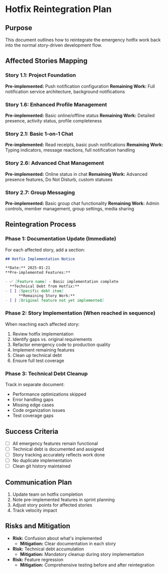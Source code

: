 # Hotfix Reintegration Plan

## Purpose

This document outlines how to reintegrate the emergency hotfix work back into the normal story-driven development flow.

## Affected Stories Mapping

### Story 1.1: Project Foundation

**Pre-implemented:** Push notification configuration
**Remaining Work:** Full notification service architecture, background notifications

### Story 1.6: Enhanced Profile Management

**Pre-implemented:** Basic online/offline status
**Remaining Work:** Detailed presence, activity status, profile completeness

### Story 2.1: Basic 1-on-1 Chat

**Pre-implemented:** Read receipts, basic push notifications
**Remaining Work:** Typing indicators, message reactions, full notification handling

### Story 2.6: Advanced Chat Management

**Pre-implemented:** Online status in chat
**Remaining Work:** Advanced presence features, Do Not Disturb, custom statuses

### Story 2.7: Group Messaging

**Pre-implemented:** Basic group chat functionality
**Remaining Work:** Admin controls, member management, group settings, media sharing

## Reintegration Process

### Phase 1: Documentation Update (Immediate)

For each affected story, add a section:

```markdown
## Hotfix Implementation Notice

**Date:** 2025-01-21
**Pre-implemented Features:**

- ✅ [Feature name] - Basic implementation complete
  **Technical Debt from Hotfix:**
- [ ] [Specific debt item]
      **Remaining Story Work:**
- [ ] [Original feature not yet implemented]
```

### Phase 2: Story Implementation (When reached in sequence)

When reaching each affected story:

1. Review hotfix implementation
2. Identify gaps vs. original requirements
3. Refactor emergency code to production quality
4. Implement remaining features
5. Clean up technical debt
6. Ensure full test coverage

### Phase 3: Technical Debt Cleanup

Track in separate document:

- Performance optimizations skipped
- Error handling gaps
- Missing edge cases
- Code organization issues
- Test coverage gaps

## Success Criteria

- [ ] All emergency features remain functional
- [ ] Technical debt is documented and assigned
- [ ] Story tracking accurately reflects work done
- [ ] No duplicate implementation
- [ ] Clean git history maintained

## Communication Plan

1. Update team on hotfix completion
2. Note pre-implemented features in sprint planning
3. Adjust story points for affected stories
4. Track velocity impact

## Risks and Mitigation

- **Risk:** Confusion about what's implemented
  - **Mitigation:** Clear documentation in each story
- **Risk:** Technical debt accumulation
  - **Mitigation:** Mandatory cleanup during story implementation
- **Risk:** Feature regression
  - **Mitigation:** Comprehensive testing before and after reintegration
